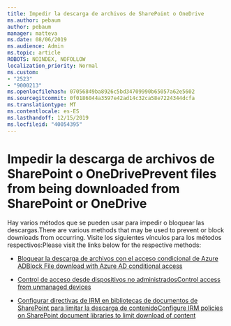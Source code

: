 ```yaml
---
title: Impedir la descarga de archivos de SharePoint o OneDrive
ms.author: pebaum
author: pebaum
manager: matteva
ms.date: 08/06/2019
ms.audience: Admin
ms.topic: article
ROBOTS: NOINDEX, NOFOLLOW
localization_priority: Normal
ms.custom:
- "2523"
- "9000213"
ms.openlocfilehash: 07056849ba8926c5bd34709990b65057a62e5602
ms.sourcegitcommit: 0f0186044a3597e42ad14c32ca58e7224344dcfa
ms.translationtype: MT
ms.contentlocale: es-ES
ms.lasthandoff: 12/15/2019
ms.locfileid: "40054395"
---
```

# <a name="prevent-files-from-being-downloaded-from-sharepoint-or-onedrive"></a><span data-ttu-id="67bbd-102">Impedir la descarga de archivos de SharePoint o OneDrive</span><span class="sxs-lookup"><span data-stu-id="67bbd-102">Prevent files from being downloaded from SharePoint or OneDrive</span></span>

<span data-ttu-id="67bbd-103">Hay varios métodos que se pueden usar para impedir o bloquear las descargas.</span><span class="sxs-lookup"><span data-stu-id="67bbd-103">There are various methods that may be used to prevent or block downloads from occurring.</span></span> <span data-ttu-id="67bbd-104">Visite los siguientes vínculos para los métodos respectivos:</span><span class="sxs-lookup"><span data-stu-id="67bbd-104">Please visit the links below for the respective methods:</span></span>

- [<span data-ttu-id="67bbd-105">Bloquear la descarga de archivos con el acceso condicional de Azure AD</span><span class="sxs-lookup"><span data-stu-id="67bbd-105">Block File download with Azure AD conditional access</span></span>](https://docs.microsoft.com/cloud-app-security/use-case-proxy-block-session-aad#create-a-block-download-policy-for-unmanaged-devices)

- [<span data-ttu-id="67bbd-106">Control de acceso desde dispositivos no administrados</span><span class="sxs-lookup"><span data-stu-id="67bbd-106">Control access from unmanaged devices</span></span>](https://docs.microsoft.com/sharepoint/control-access-from-unmanaged-devices)

- [<span data-ttu-id="67bbd-107">Configurar directivas de IRM en bibliotecas de documentos de SharePoint para limitar la descarga de contenido</span><span class="sxs-lookup"><span data-stu-id="67bbd-107">Configure IRM policies on SharePoint document libraries to limit download of content</span></span>](https://docs.microsoft.com/office365/securitycompliance/set-up-irm-in-sp-admin-center)
